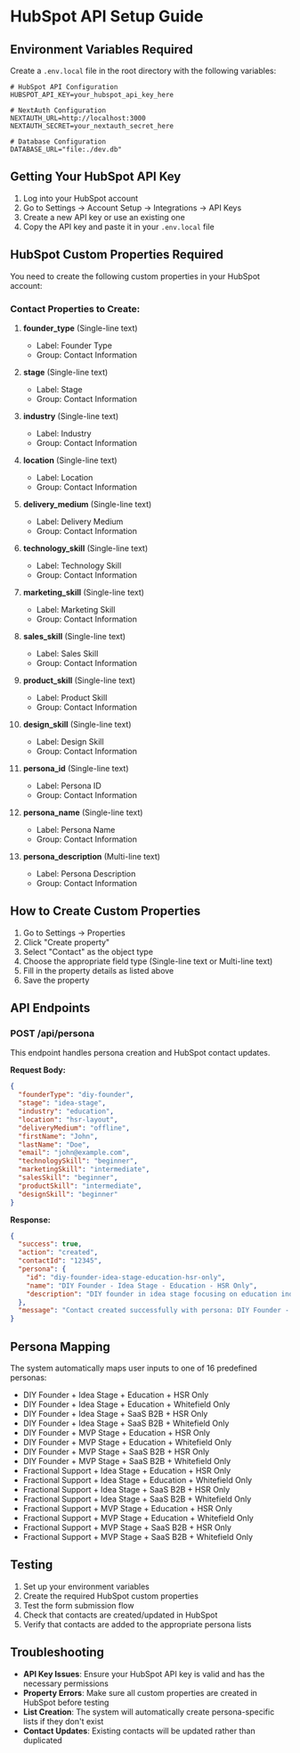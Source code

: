 # HubSpot API Setup Guide

## Environment Variables Required

Create a `.env.local` file in the root directory with the following variables:

```env
# HubSpot API Configuration
HUBSPOT_API_KEY=your_hubspot_api_key_here

# NextAuth Configuration
NEXTAUTH_URL=http://localhost:3000
NEXTAUTH_SECRET=your_nextauth_secret_here

# Database Configuration
DATABASE_URL="file:./dev.db"
```

## Getting Your HubSpot API Key

1. Log into your HubSpot account
2. Go to Settings → Account Setup → Integrations → API Keys
3. Create a new API key or use an existing one
4. Copy the API key and paste it in your `.env.local` file

## HubSpot Custom Properties Required

You need to create the following custom properties in your HubSpot account:

### Contact Properties to Create:

1. **founder_type** (Single-line text)
   - Label: Founder Type
   - Group: Contact Information

2. **stage** (Single-line text)
   - Label: Stage
   - Group: Contact Information

3. **industry** (Single-line text)
   - Label: Industry
   - Group: Contact Information

4. **location** (Single-line text)
   - Label: Location
   - Group: Contact Information

5. **delivery_medium** (Single-line text)
   - Label: Delivery Medium
   - Group: Contact Information

6. **technology_skill** (Single-line text)
   - Label: Technology Skill
   - Group: Contact Information

7. **marketing_skill** (Single-line text)
   - Label: Marketing Skill
   - Group: Contact Information

8. **sales_skill** (Single-line text)
   - Label: Sales Skill
   - Group: Contact Information

9. **product_skill** (Single-line text)
   - Label: Product Skill
   - Group: Contact Information

10. **design_skill** (Single-line text)
    - Label: Design Skill
    - Group: Contact Information

11. **persona_id** (Single-line text)
    - Label: Persona ID
    - Group: Contact Information

12. **persona_name** (Single-line text)
    - Label: Persona Name
    - Group: Contact Information

13. **persona_description** (Multi-line text)
    - Label: Persona Description
    - Group: Contact Information

## How to Create Custom Properties

1. Go to Settings → Properties
2. Click "Create property"
3. Select "Contact" as the object type
4. Choose the appropriate field type (Single-line text or Multi-line text)
5. Fill in the property details as listed above
6. Save the property

## API Endpoints

### POST /api/persona

This endpoint handles persona creation and HubSpot contact updates.

**Request Body:**
```json
{
  "founderType": "diy-founder",
  "stage": "idea-stage",
  "industry": "education",
  "location": "hsr-layout",
  "deliveryMedium": "offline",
  "firstName": "John",
  "lastName": "Doe",
  "email": "john@example.com",
  "technologySkill": "beginner",
  "marketingSkill": "intermediate",
  "salesSkill": "beginner",
  "productSkill": "intermediate",
  "designSkill": "beginner"
}
```

**Response:**
```json
{
  "success": true,
  "action": "created",
  "contactId": "12345",
  "persona": {
    "id": "diy-founder-idea-stage-education-hsr-only",
    "name": "DIY Founder - Idea Stage - Education - HSR Only",
    "description": "DIY founder in idea stage focusing on education industry, located in HSR Layout"
  },
  "message": "Contact created successfully with persona: DIY Founder - Idea Stage - Education - HSR Only"
}
```

## Persona Mapping

The system automatically maps user inputs to one of 16 predefined personas:

- DIY Founder + Idea Stage + Education + HSR Only
- DIY Founder + Idea Stage + Education + Whitefield Only
- DIY Founder + Idea Stage + SaaS B2B + HSR Only
- DIY Founder + Idea Stage + SaaS B2B + Whitefield Only
- DIY Founder + MVP Stage + Education + HSR Only
- DIY Founder + MVP Stage + Education + Whitefield Only
- DIY Founder + MVP Stage + SaaS B2B + HSR Only
- DIY Founder + MVP Stage + SaaS B2B + Whitefield Only
- Fractional Support + Idea Stage + Education + HSR Only
- Fractional Support + Idea Stage + Education + Whitefield Only
- Fractional Support + Idea Stage + SaaS B2B + HSR Only
- Fractional Support + Idea Stage + SaaS B2B + Whitefield Only
- Fractional Support + MVP Stage + Education + HSR Only
- Fractional Support + MVP Stage + Education + Whitefield Only
- Fractional Support + MVP Stage + SaaS B2B + HSR Only
- Fractional Support + MVP Stage + SaaS B2B + Whitefield Only

## Testing

1. Set up your environment variables
2. Create the required HubSpot custom properties
3. Test the form submission flow
4. Check that contacts are created/updated in HubSpot
5. Verify that contacts are added to the appropriate persona lists

## Troubleshooting

- **API Key Issues**: Ensure your HubSpot API key is valid and has the necessary permissions
- **Property Errors**: Make sure all custom properties are created in HubSpot before testing
- **List Creation**: The system will automatically create persona-specific lists if they don't exist
- **Contact Updates**: Existing contacts will be updated rather than duplicated 